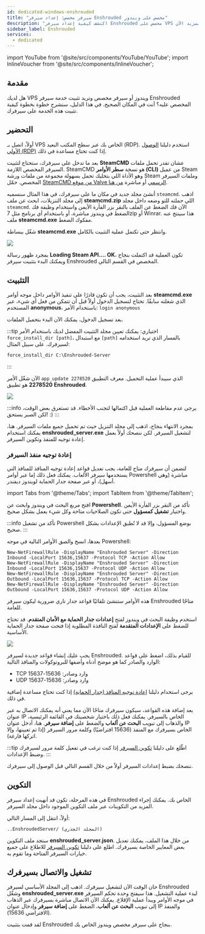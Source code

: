 ```yaml
---
id: dedicated-windows-enshrouded
title: "سيرفر مخصص: إعداد سيرفر Enshrouded مخصص على ويندوز"
description: "اكتشف كيفية إعداد سيرفر Enshrouded مخصص على VPS ويندوز أو سيرفر مخصص بسرعة وكفاءة → تعلّم المزيد الآن"
sidebar_label: Enshrouded
services:
  - dedicated
---
```


import YouTube from '@site/src/components/YouTube/YouTube';
import InlineVoucher from '@site/src/components/InlineVoucher';

## مقدمة
هل لديك VPS ويندوز أو سيرفر مخصص وتريد تثبيت خدمة سيرفر Enshrouded المخصص عليه؟ أنت في المكان الصحيح. في هذا الدليل، سنشرح خطوة بخطوة كيفية تثبيت هذه الخدمة على سيرفرك.

<YouTube videoId="cxhqHt2DYjQ" imageSrc="https://screensaver01.zap-hosting.com/index.php/s/PR2nR7xtNp93BLx/preview" title="كيفية إعداد سيرفر Enshrouded مخصص على VPS ويندوز!" description="تحس إنك تفهم أفضل لما تشوف الأشياء عم تشتغل؟ إحنا معك! غص في الفيديو اللي بيشرح كل شيء بطريقة سهلة. سواء كنت مستعجل أو تحب تتعلم بأكثر طريقة ممتعة!"/>

<InlineVoucher />

## التحضير

أولاً، اتصل بـ VPS الخاص بك عبر سطح المكتب البعيد (RDP). استخدم دليلنا [الوصول الأولي (RDP)](vserver-windows-userdp.md) إذا كنت تحتاج مساعدة في ذلك.

بعد ما تدخل على سيرفرك، ستحتاج لتثبيت **SteamCMD** عشان تقدر تحمل ملفات السيرفر المخصص اللازمة. SteamCMD هو نسخة **سطر الأوامر (CLI)** من عميل Steam وهو الأداة اللي بتخليك تحمل بسهولة مجموعة من ملفات ورشة Steam وملفات السيرفر المخصص. حمّل [SteamCMD من موقع Valve الرسمي](https://developer.valvesoftware.com/wiki/SteamCMD) أو مباشرة [من هنا](https://steamcdn-a.akamaihd.net/client/installer/steamcmd.zip).

أنشئ مجلد جديد في مكان ما على سيرفرك، في هذا المثال سنسميه `steamcmd`. اذهب إلى مجلد التنزيلات، ابحث عن ملف **steamcmd.zip** اللي حملته للتو وضعه داخل مجلد `steamcmd`. الآن فك الضغط عن الملف بالنقر بزر الفأرة الأيمن واستخدام وظيفة فك الضغط في ويندوز مباشرة، أو باستخدام أي برنامج مثل 7zip أو Winrar. هذا سينتج عنه ملف **steamcmd.exe** مفكوك الضغط.

شغّل ببساطة **steamcmd.exe** وانتظر حتى تكتمل عملية التثبيت بالكامل.

![](https://github.com/zaphosting/docs/assets/42719082/ffb8e8a1-26e3-4d16-9baf-938e17ec1613)

بمجرد ظهور رسالة **Loading Steam API.... OK**، تكون العملية قد اكتملت بنجاح ويمكنك البدء بتثبيت سيرفر Enshrouded المخصص في القسم التالي.

## التثبيت

بعد التثبيت، يجب أن تكون قادرًا على تنفيذ الأوامر داخل موجه أوامر **steamcmd.exe** الذي شغلته سابقًا. تحتاج لتسجيل الدخول أولاً قبل أن تتمكن من فعل أي شيء، عبر المستخدم **anonymous**، باستخدام الأمر: `login anonymous`

بعد تسجيل الدخول، يمكنك الآن البدء بتحميل الملفات.

:::tip
اختياري: يمكنك تعيين مجلد التثبيت المفضل لديك باستخدام الأمر `force_install_dir [path]`، مع استبدال `[path]` بالمسار الذي تريد استخدامه لسيرفرك. على سبيل المثال:
```
force_install_dir C:\Enshrouded-Server
```
:::

الآن شغّل الأمر `app_update 2278520` الذي سيبدأ عملية التحميل. معرف التطبيق **2278520** هو تطبيق **Enshrouded**.

![](https://github.com/zaphosting/docs/assets/42719082/29931eec-fd19-4806-88dc-69e585e42370)

:::info
يرجى عدم مقاطعة العملية قبل اكتمالها لتجنب الأخطاء. قد تستغرق بعض الوقت، لكن الصبر يستحق! :)
:::

بمجرد الانتهاء بنجاح، اذهب إلى مجلد التنزيل حيث تم تحميل جميع ملفات السيرفر. هنا، يمكنك استخدام **enshrouded_server.exe** لتشغيل السيرفر. لكن ننصحك أولاً بعمل إعادة توجيه للمنفذ وتكوين السيرفر.

### إعادة توجيه منفذ السيرفر

لتضمن أن سيرفرك متاح للعامة، يجب تعديل قواعد إعادة توجيه المنافذ للمنافذ التي يستخدمها سيرفر الألعاب. يمكنك فعل ذلك إما عبر أوامر Powershell مباشرة (وهي أسهل)، أو عبر صفحة جدار الحماية لويندوز ديفندر.

import Tabs from '@theme/Tabs';
import TabItem from '@theme/TabItem';

<Tabs>
<TabItem value="powershell" label="عبر Powershell" default>

افتح مربع البحث في ويندوز وابحث عن **Powershell**. تأكد من النقر بزر الفأرة الأيمن واختيار **تشغيل كمسؤول** حتى تكون الصلاحيات متاحة وكل شيء يعمل بشكل صحيح.

:::info
تأكد من تشغيل Powershell بوضع المسؤول، وإلا قد لا تُطبق الإعدادات بشكل صحيح.
:::

بعدها، انسخ والصق الأوامر التالية في موجه Powershell:
```
New-NetFirewallRule -DisplayName "Enshrouded Server" -Direction Inbound -LocalPort 15636,15637 -Protocol TCP -Action Allow
New-NetFirewallRule -DisplayName "Enshrouded Server" -Direction Inbound -LocalPort 15636,15637 -Protocol UDP -Action Allow
New-NetFirewallRule -DisplayName "Enshrouded Server" -Direction Outbound -LocalPort 15636,15637 -Protocol TCP -Action Allow
New-NetFirewallRule -DisplayName "Enshrouded Server" -Direction Outbound -LocalPort 15636,15637 -Protocol UDP -Action Allow
```

هذه الأوامر ستنشئ تلقائيًا قواعد جدار ناري ضرورية ليكون سيرفر Enshrouded متاحًا للعامة.

</TabItem>

<TabItem value="windefender" label="عبر Windows Defender">

استخدم وظيفة البحث في ويندوز لفتح **إعدادات جدار الحماية مع الأمان المتقدم**. قد تحتاج للضغط على **الإعدادات المتقدمة** لفتح النافذة المطلوبة إذا فتحت صفحة جدار الحماية الأساسية.

![](https://github.com/zaphosting/docs/assets/42719082/5fb9f943-7e51-4d8f-9df4-2f5ff60857d3)

يجب عليك إنشاء قواعد جديدة لسيرفر Enshrouded. للقيام بذلك، اضغط على قواعد الوارد والصادر كما هو موضح أدناه وأضفها للبروتوكولات والمنافذ التالية:
- TCP وارد وصادر: 15636-15637
- UDP وارد وصادر: 15636-15637

يرجى استخدام دليلنا [إعادة توجيه المنافذ (جدار الحماية)](vserver-windows-port.md) إذا كنت تحتاج مساعدة إضافية في ذلك.

</TabItem>
</Tabs>

بعد إضافة هذه القواعد، سيكون سيرفرك متاحًا الآن مما يعني أنه يمكنك الاتصال به عبر عنوان IP الخاص بالسيرفر. يمكنك فعل ذلك باختيار شخصيتك في القائمة الرئيسية، والذهاب إلى تبويب **البحث عن ألعاب** والضغط على **إضافة سيرفر**. هنا، أدخل عنوان IP الخاص بسيرفرك مع المنفذ (15636 افتراضيًا) وكلمة مرور السيرفر (إذا تم تعيينها، وإلا اتركها فارغة).

:::tip
اطّلع على دليلنا [تكوين السيرفر](enshrouded-configuration.md) إذا كنت ترغب في تفعيل كلمة مرور لسيرفرك وضبط الإعدادات.
:::

ننصحك بضبط إعدادات السيرفر أولاً من خلال القسم التالي قبل الوصول إلى سيرفرك.

## التكوين

في هذه المرحلة، تكون قد أنهيت إعداد سيرفر Enshrouded الخاص بك. يمكنك إجراء المزيد من التكوينات عبر ملف التكوين الموجود داخل مجلد السيرفر.

أولاً، انتقل إلى المسار التالي:
```
..EnshroudedServer/ (المجلد الجذري)
```

ستجد ملف التكوين **enshrouded_server.json**. من خلال هذا الملف، يمكنك تعديل بعض المعايير الخاصة بسيرفرك. اطلع على دليلنا [تكوين السيرفر](enshrouded-configuration.md) للاطلاع على جميع خيارات السيرفر المتاحة وما تقوم به.

## تشغيل والاتصال بسيرفرك

حان الوقت الآن لتشغيل سيرفرك. اذهب إلى المجلد الأساسي لسيرفر Enshrouded وشغّل **enshrouded_server.exe** لبدء عملية التشغيل. هذا سيفتح وحدة تحكم السيرفر في موجه الأوامر ويبدأ عملية الإقلاع. يمكنك الآن الاتصال مباشرة بسيرفرك عبر الذهاب إلى تبويب **البحث عن ألعاب**، الضغط على **إضافة سيرفر** وإدخال عنوان IP والمنفذ (الافتراضي 15636).

لقد قمت بتثبيت Enshrouded بنجاح على سيرفر مخصص ويندوز الخاص بك.

<InlineVoucher />